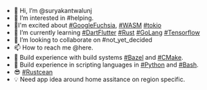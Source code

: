 - 👋 Hi, I’m @suryakantwalunj
- 👀 I’m interested in #helping.
- 🤪I'm excited about [#GoogleFuchsia](https://fuchsia.dev/), [#WASM](https://webassembly.org/) [#tokio](https://tokio.rs/)
- 🌱 I’m currently learning [#DartFlutter](https://flutter.dev/) [#Rust](https://www.rust-lang.org/) [#GoLang](https://go.dev/) [#Tensorflow](https://www.tensorflow.org/)
- 💞️ I’m looking to collaborate on #not_yet_decided 
- 📫 How to reach me @here.
- 🍳 Build experience with build systems [#Bazel](https://bazel.build/) and [#CMake](https://cmake.org/).
- 🍗 Build experience in scripting languages in [#Python](https://docs.python.org/3/) and [#Bash](https://www.gnu.org/software/bash/manual/html_node/index.html#SEC_Contents).
- 😎 [#Rustcean](https://rustaceans.org/)
- 💡 Need app idea around home assitance on region specific.
<!---
suryakantwalunj/suryakantwalunj is a ✨ special ✨ repository because its `README.md` (this file) appears on your GitHub profile.
You can click the Preview link to take a look at your changes.
--->
